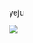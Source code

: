 yeju

 <img src="https://img.shields.io/badge/JavaScript-#F7DF1E?style=flat&logo=TypeScript&logoColor=white"/>
